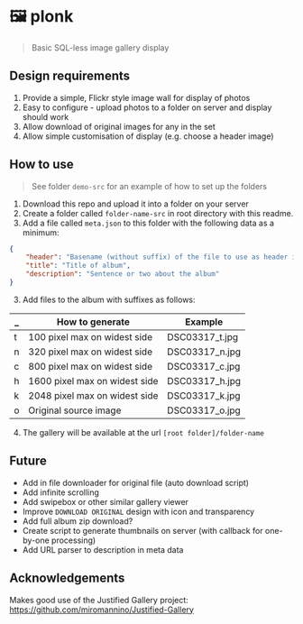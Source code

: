 # 🖼️ plonk

> Basic SQL-less image gallery display

## Design requirements

1. Provide a simple, Flickr style image wall for display of photos
2. Easy to configure - upload photos to a folder on server and display should work
3. Allow download of original images for any in the set
4. Allow simple customisation of display (e.g. choose a header image)


## How to use

> See folder `demo-src` for an example of how to set up the folders

1. Download this repo and upload it into a folder on your server
2. Create a folder called `folder-name-src` in root directory with this readme.
2. Add a file called `meta.json` to this folder with the following data as a minimum:

```json
{
    "header": "Basename (without suffix) of the file to use as header image, e.g. DSC00317",
    "title": "Title of album",
    "description": "Sentence or two about the album"
}
```

3. Add files to the album with suffixes as follows:

| _ | How to generate | Example |
| --- | --- | -- |
| t | 100 pixel max on widest side | DSC03317_t.jpg |
| n | 320 pixel max on widest side | DSC03317_n.jpg |
| c | 800 pixel max on widest side | DSC03317_c.jpg |
| h | 1600 pixel max on widest side | DSC03317_h.jpg |
| k | 2048 pixel max on widest side | DSC03317_k.jpg |
| o | Original source image | DSC03317_o.jpg |

4. The gallery will be available at the url `[root folder]/folder-name`

## Future

* Add in file downloader for original file (auto download script)
* Add infinite scrolling
* Add swipebox or other similar gallery viewer
* Improve `DOWNLOAD ORIGINAL` design with icon and transparency
* Add full album zip download?
* Create script to generate thumbnails on server (with callback for one-by-one processing)
* Add URL parser to description in meta data

## Acknowledgements

Makes good use of the Justified Gallery project: https://github.com/miromannino/Justified-Gallery